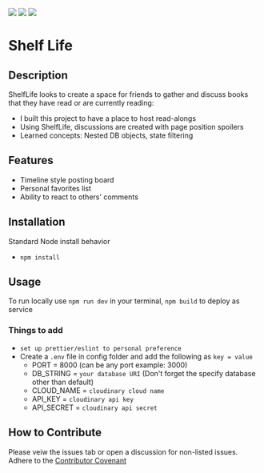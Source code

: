 [![](https://img.shields.io/github/issues/dissurender/shelf-life)](https://github.com/Dissurender/shelf-life/issues) [![](https://img.shields.io/github/license/dissurender/shelf-life)](https://github.com/Dissurender/shelf-life/blob/main/LICENSE) ![](https://img.shields.io/github/languages/top/dissurender/shelf-life)


# Shelf Life

## Description

ShelfLife looks to create a space for friends to gather and discuss books that they have read or are currently reading:

- I built this project to have a place to host read-alongs
- Using ShelfLife, discussions are created with page position spoilers
- Learned concepts: Nested DB objects, state filtering

<!-- ## Table of Contents

- [Installation](#installation)
- [Usage](#usage)
- [Contribute](#how-to-contribute) -->

## Features

* Timeline style posting board
* Personal favorites list
* Ability to react to others' comments

## Installation

Standard Node install behavior

* `npm install`

## Usage

To run locally use `npm run dev` in your terminal, `npm build` to deploy as service

### Things to add

- `set up prettier/eslint to personal preference`
- Create a `.env` file in config folder and add the following as `key = value`
  - PORT = 8000 (can be any port example: 3000)
  - DB_STRING = `your database URI` (Don't forget the specify database other than default)
  - CLOUD_NAME = `cloudinary cloud name`
  - API_KEY = `cloudinary api key`
  - API_SECRET = `cloudinary api secret`

## How to Contribute

Please veiw the issues tab or open a discussion for non-listed issues.
Adhere to the [Contributor Covenant](https://www.contributor-covenant.org/)
